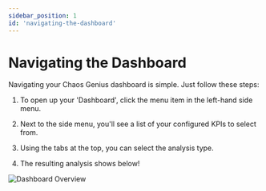 ```yaml
---
sidebar_position: 1
id: 'navigating-the-dashboard'
---
```


# Navigating the Dashboard

Navigating your Chaos Genius dashboard is simple. Just follow these steps:

1.  To open up your 'Dashboard', click the menu item in the left-hand side menu.

2.  Next to the side menu, you'll see a list of your configured KPIs to select from.

3.  Using the tabs at the top, you can select the analysis type.

4.  The resulting analysis shows below!

![Dashboard Overview](/img/kpi-and-dashboard/Dashboard.png)
